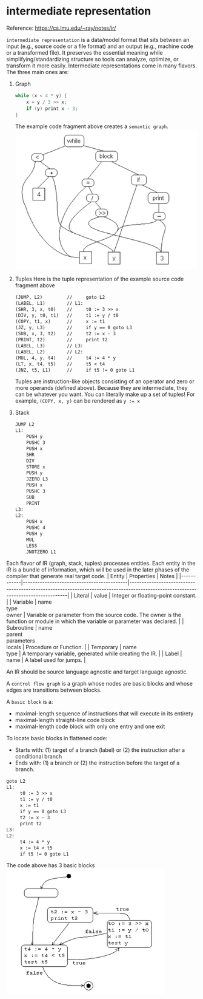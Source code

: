 # intermediate representation

Reference: https://cs.lmu.edu/~ray/notes/ir/

`intermediate representation` is a data/model format that sits between an input (e.g., source code or a file format) and an output (e.g., machine code or a transformed file). It preserves the essential meaning while simplifying/standardizing structure so tools can analyze, optimize, or transform it more easily.
Intermediate representations come in many flavors.
The three main ones are:

1. Graph

   ```c++
   while (x < 4 * y) {
       x = y / 3 >> x;
       if (y) print x - 3;
   }
   ```

   The example code fragment above creates a `semantic graph`.
   ![semantic graph](image.png)

2. Tuples
   Here is the tuple representation of the example source code fragment above

   ```
   (JUMP, L2)         //     goto L2
   (LABEL, L1)        // L1:
   (SHR, 3, x, t0)    //     t0 := 3 >> x
   (DIV, y, t0, t1)   //     t1 := y / t0
   (COPY, t1, x)      //     x := t1
   (JZ, y, L3)        //     if y == 0 goto L3
   (SUB, x, 3, t2)    //     t2 := x - 3
   (PRINT, t2)        //     print t2
   (LABEL, L3)        // L3:
   (LABEL, L2)        // L2:
   (MUL, 4, y, t4)    //     t4 := 4 * y
   (LT, x, t4, t5)    //     t5 < t4
   (JNZ, t5, L1)      //     if t5 != 0 goto L1
   ```

   Tuples are instruction-like objects consisting of an operator and zero or more operands (defined above). Because they are intermediate, they can be whatever you want. You can literally make up a set of tuples! For example, `(COPY, x, y)` can be rendered as `y := x`

3. Stack

   ```
   JUMP L2
   L1:
       PUSH y
       PUSHC 3
       PUSH x
       SHR
       DIV
       STORE x
       PUSH y
       JZERO L3
       PUSH x
       PUSHC 3
       SUB
       PRINT
   L3:
   L2:
       PUSH x
       PUSHC 4
       PUSH y
       MUL
       LESS
       JNOTZERO L1
   ```

Each flavor of IR (graph, stack, tuples) processes entities. Each entity in the IR is a bundle of information, which will be used in the later phases of the compiler that generate real target code.
| Entity | Properties | Notes |
|------------|-------------------------------------------|----------------------------------------------------------------------------------------------------------------------------------|
| Literal | value | Integer or floating-point constant. |
| Variable | name<br> type<br> owner | Variable or parameter from the source code. The owner is the function or module in which the variable or parameter was declared. |
| Subroutine | name<br> parent<br> parameters<br> locals | Procedure or Function. |
| Temporary | name<br> type | A temporary variable, generated while creating the IR. |
| Label | name | A label used for jumps. |

An IR should be source language agnostic and target language agnostic.

A `control flow graph` is a graph whose nodes are basic blocks and whose edges are transitions between blocks.

A `basic block` is a:

- maximal-length sequence of instructions that will execute in its entirety
- maximal-length straight-line code block
- maximal-length code block with only one entry and one exit

To locate basic blocks in flattened code:

- Starts with: (1) target of a branch (label) or (2) the instruction after a conditional branch
- Ends with: (1) a branch or (2) the instruction before the target of a branch.

```
goto L2
L1:
     t0 := 3 >> x
     t1 := y / t0
     x := t1
     if y == 0 goto L3
     t2 := x - 3
     print t2
L3:
L2:
     t4 := 4 * y
     x := t4 < t5
     if t5 != 0 goto L1
```

The code above has 3 basic blocks
![basic blocks](image-1.png)
